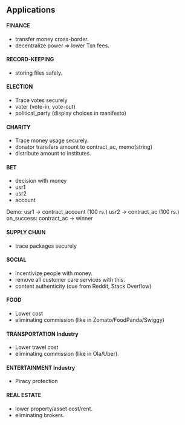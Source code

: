 ## Applications

#### FINANCE

- transfer money cross-border.
- decentralize power => lower Txn fees.

#### RECORD-KEEPING

- storing files safely.

#### ELECTION

- Trace votes securely
- voter (vote-in, vote-out)
- political_party (display choices in manifesto)

#### CHARITY

- Trace money usage securely.
- donator transfers amount to contract_ac, memo(string)
- distribute amount to institutes.

#### BET

- decision with money
- usr1
- usr2
- account

Demo: usr1 -> contract_account (100 rs.)
      usr2 -> contract_ac (100 rs.)
      on_success: contract_ac -> winner

#### SUPPLY CHAIN

- trace packages securely

#### SOCIAL

- incentivize people with money.
- remove all customer care services with this.
- content authenticity (cue from Reddit, Stack Overflow)

#### FOOD

- Lower cost
- eliminating commission (like in Zomato/FoodPanda/Swiggy)

#### TRANSPORTATION Industry

- Lower travel cost
- eliminating commission (like in Ola/Uber).

#### ENTERTAINMENT Industry

- Piracy protection

#### REAL ESTATE

- lower property/asset cost/rent.
- eliminating brokers.
